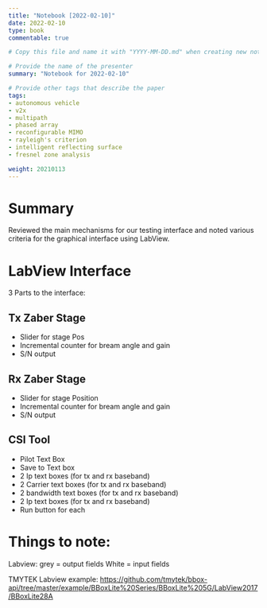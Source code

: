 ```yaml
---
title: "Notebook [2022-02-10]"
date: 2022-02-10
type: book
commentable: true

# Copy this file and name it with "YYYY-MM-DD.md" when creating new notebook

# Provide the name of the presenter
summary: "Notebook for 2022-02-10"

# Provide other tags that describe the paper
tags:
- autonomous vehicle
- v2x
- multipath
- phased array
- reconfigurable MIMO
- rayleigh's criterion
- intelligent reflecting surface
- fresnel zone analysis

weight: 20210113
---
```


# Summary

Reviewed the main mechanisms for our testing interface and noted various criteria for the graphical interface using LabView. 

# LabView Interface

3 Parts to the interface:

## Tx Zaber Stage

- Slider for stage Pos
- Incremental counter for bream angle and gain
- S/N output 

## Rx Zaber Stage 

- Slider for stage Position
- Incremental counter for bream angle and gain
- S/N output 

## CSI Tool

- Pilot Text Box
- Save to Text box
- 2 Ip text boxes (for tx and rx baseband)
- 2 Carrier text boxes (for tx and rx baseband)
- 2 bandwidth text boxes (for tx and rx baseband)
- 2 Ip text boxes (for tx and rx baseband)
- Run button for each

# Things to note: 
Labview: grey = output fields
	White = input fields

TMYTEK Labview example: https://github.com/tmytek/bbox-api/tree/master/example/BBoxLite%20Series/BBoxLite%205G/LabView2017/BBoxLite28A
